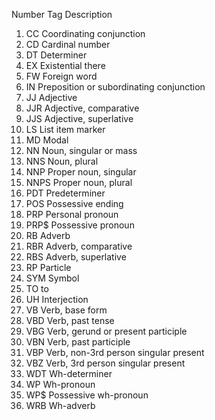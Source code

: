 Number Tag Description
1. 	CC 	Coordinating conjunction
2. 	CD 	Cardinal number
3. 	DT 	Determiner
4. 	EX 	Existential there
5. 	FW 	Foreign word
6. 	IN 	Preposition or subordinating conjunction
7. 	JJ 	Adjective
8. 	JJR 	Adjective, comparative
9. 	JJS 	Adjective, superlative
10. LS 	List item marker
11. MD 	Modal
12. NN 	Noun, singular or mass
13. NNS 	Noun, plural
14. NNP 	Proper noun, singular
15. NNPS 	Proper noun, plural
16. PDT 	Predeterminer
17. POS 	Possessive ending
18. PRP 	Personal pronoun
19. PRP$ 	Possessive pronoun
20. RB 	Adverb
21. RBR 	Adverb, comparative
22. RBS 	Adverb, superlative
23. RP 	Particle
24. SYM 	Symbol
25. TO 	to
26. UH 	Interjection
27. VB 	Verb, base form
28. VBD 	Verb, past tense
29. VBG 	Verb, gerund or present participle
30. VBN 	Verb, past participle
31. VBP 	Verb, non-3rd person singular present
32. VBZ 	Verb, 3rd person singular present
33. WDT 	Wh-determiner
34. WP 	Wh-pronoun
35. WP$ 	Possessive wh-pronoun
36. WRB 	Wh-adverb 